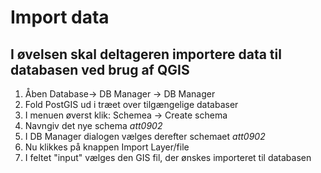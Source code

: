 # Import data

## I øvelsen skal deltageren importere data til databasen ved brug af QGIS

1. Åben Database-> DB Manager -> DB Manager
2. Fold PostGIS ud i træet over tilgængelige databaser
3. I menuen øverst klik: Schemea -> Create schema
4. Navngiv det nye schema *att0902*
5. I DB Manager dialogen vælges derefter schemaet *att0902*
6. Nu klikkes på knappen Import Layer/file
7. I feltet "input" vælges den GIS fil, der ønskes importeret til databasen